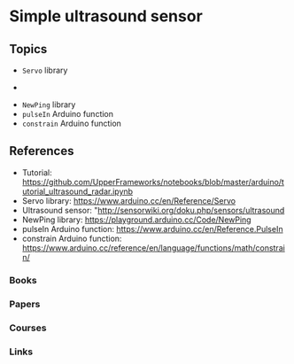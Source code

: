 
# Simple ultrasound sensor

## Topics

- ```Servo``` library
- ```HC-SR04 ultrasound sensor
- ```NewPing``` library
- ```pulseIn``` Arduino function
- ```constrain``` Arduino function

## References

- Tutorial: https://github.com/UpperFrameworks/notebooks/blob/master/arduino/tutorial_ultrasound_radar.ipynb
- Servo library: https://www.arduino.cc/en/Reference/Servo
- Ultrasound sensor: "http://sensorwiki.org/doku.php/sensors/ultrasound
- NewPing library: https://playground.arduino.cc/Code/NewPing
- pulseIn Arduino function: https://www.arduino.cc/en/Reference.PulseIn
- constrain Arduino function: https://www.arduino.cc/reference/en/language/functions/math/constrain/


### Books

### Papers
	
### Courses

### Links
